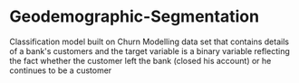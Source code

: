 # Geodemographic-Segmentation
Classification model built on Churn Modelling data set that contains details of a bank's customers and the target variable is a binary variable reflecting the fact whether the customer left the bank (closed his account) or he continues to be a customer
